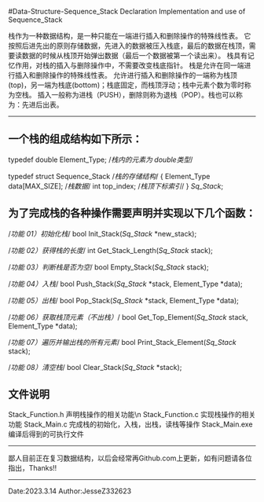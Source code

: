 #Data-Structure-Sequence_Stack
Declaration Implementation and use of Sequence_Stack

栈作为一种数据结构，是一种只能在一端进行插入和删除操作的特殊线性表。
它按照后进先出的原则存储数据，先进入的数据被压入栈底，最后的数据在栈顶，需要读数据的时候从栈顶开始弹出数据（最后一个数据被第一个读出来）。
栈具有记忆作用，对栈的插入与删除操作中，不需要改变栈底指针。
栈是允许在同一端进行插入和删除操作的特殊线性表。
允许进行插入和删除操作的一端称为栈顶(top)，另一端为栈底(bottom)；栈底固定，而栈顶浮动；栈中元素个数为零时称为空栈。
插入一般称为进栈（PUSH），删除则称为退栈（POP）。栈也可以称为：先进后出表。

----------------------------------------------------------------------------------------------------------------------------------
一个栈的组成结构如下所示：
----------------------------------------------------------------------------------------------------------------------------------
typedef double Element_Type; /*栈内的元素为 double类型*/

typedef struct Sequence_Stack /*栈的存储结构*/
{
    Element_Type data[MAX_SIZE]; /*栈数据*/
    int top_index;               /*栈顶下标索引*/
} _Sq_Stack_;

为了完成栈的各种操作需要声明并实现以下几个函数：
----------------------------------------------------------------------------------------------------------------------------------
/*功能 01）初始化栈*/
bool Init_Stack(_Sq_Stack_ *new_stack);

/*功能 02）获得栈的长度*/
int Get_Stack_Length(_Sq_Stack_ stack);

/*功能 03）判断栈是否为空*/
bool Empty_Stack(_Sq_Stack_ stack);

/*功能 04）入栈*/
bool Push_Stack(_Sq_Stack_ *stack, Element_Type *data);

/*功能 05）出栈*/
bool Pop_Stack(_Sq_Stack_ *stack, Element_Type *data);

/*功能 06）获取栈顶元素（不出栈）*/
bool Get_Top_Element(_Sq_Stack_ stack, Element_Type *data);

/*功能 07）遍历并输出栈的所有元素*/
bool Print_Stack_Element(_Sq_Stack_ stack);

/*功能 08）清空栈*/
bool Clear_Stack(_Sq_Stack_ *stack);

文件说明
----------------------------------------------------------------------------------------------------------------------------------
Stack_Function.h 声明栈操作的相关功能\n
Stack_Function.c 实现栈操作的相关功能
Stack_Main.c     完成栈的初始化，入栈，出栈，读栈等操作
Stack_Main.exe   编译后得到的可执行文件

----------------------------------------------------------------------------------------------------------------------------------
鄙人目前正在复习数据结构，以后会经常再Github.com上更新，如有问题请各位指出，Thanks!!

----------------------------------------------------------------------------------------------------------------------------------
Date:2023.3.14 Author:JesseZ332623
